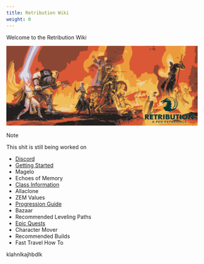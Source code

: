 ```yaml
---
title: Retribution Wiki
weight: 0
---
```


<!--more-->

Welcome to the Retribution Wiki

[![Logo](images/logo.png)](https://heroesjourneyeq.com/)


> [!note]
> This shit is still being worked on

- [Discord](https://discord.gg/VZJBmC9ycw)
- [Getting Started](/new-players)
- Magelo
- Echoes of Memory
- [Class Information](/classes)
- Allaclone
- ZEM Values
- [Progression Guide](/progression)
- Bazaar
- Recommended Leveling Paths
- [Epic Quests](/epics)
- Character Mover
- Recommended Builds
- Fast Travel How To

klahnlkajhbdlk